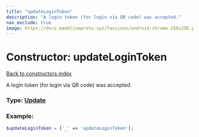 ```yaml
---
title: "updateLoginToken"
description: "A login token (for login via QR code) was accepted."
nav_exclude: true
image: https://docs.madelineproto.xyz/favicons/android-chrome-256x256.png
---
```

# Constructor: updateLoginToken  
[Back to constructors index](/API_docs/constructors/index.html)



A login token (for login via QR code) was accepted.




### Type: [Update](/API_docs/types/Update.html)


### Example:

```php
$updateLoginToken = ['_' => 'updateLoginToken'];
```  
